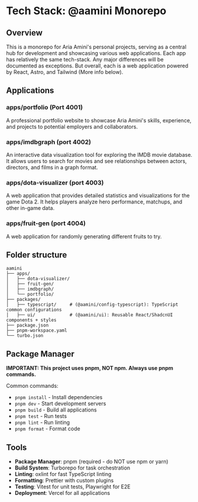 # Tech Stack: @aamini Monorepo

## Overview

This is a monorepo for Aria Amini's personal projects, serving as a central hub
for development and showcasing various web applications. Each app has relatively
the same tech-stack. Any major differences will be documented as exceptions. But
overall, each is a web application powered by React, Astro, and Tailwind (More
info below).

## Applications

### apps/portfolio (Port 4001)

A professional portfolio website to showcase Aria Amini's skills, experience,
and projects to potential employers and collaborators.

### apps/imdbgraph (port 4002)

An interactive data visualization tool for exploring the IMDB movie database. It
allows users to search for movies and see relationships between actors,
directors, and films in a graph format.

### apps/dota-visualizer (port 4003)

A web application that provides detailed statistics and visualizations for the
game Dota 2. It helps players analyze hero performance, matchups, and other
in-game data.

### apps/fruit-gen (port 4004)

A web application for randomly generating different fruits to try.

## Folder structure

```
aamini
├── apps/
│   ├── dota-visualizer/
│   ├── fruit-gen/
│   ├── imdbgraph/
│   └── portfolio/
├── packages/
│   ├── typescript/     # (@aamini/config-typescript): TypeScript common configurations
│   ├── ui/             # (@aamini/ui): Reusable React/ShadcnUI components + styles
├── package.json
├── pnpm-workspace.yaml
└── turbo.json
```

## Package Manager

**IMPORTANT: This project uses pnpm, NOT npm. Always use pnpm commands.**

Common commands:

- `pnpm install` - Install dependencies
- `pnpm dev` - Start development servers
- `pnpm build` - Build all applications
- `pnpm test` - Run tests
- `pnpm lint` - Run linting
- `pnpm format` - Format code

## Tools

- **Package Manager**: pnpm (required - do NOT use npm or yarn)
- **Build System**: Turborepo for task orchestration
- **Linting**: oxlint for fast TypeScript linting
- **Formatting**: Prettier with custom plugins
- **Testing**: Vitest for unit tests, Playwright for E2E
- **Deployment**: Vercel for all applications
